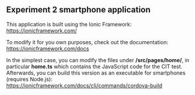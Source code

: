 ## Experiment 2 smartphone application

This application is built using the Ionic Framework: https://ionicframework.com/

To modify it for you own purposes, check out the documentation: https://ionicframework.com/docs

In the simplest case, you can modify the files under **/src/pages/home/**, in particular **home.ts** which contains the JavaScript code for the CIT test. Afterwards, you can build this version as an executable for smartphones (requires Node.js): https://ionicframework.com/docs/cli/commands/cordova-build
